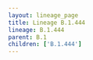 ```yaml
---
layout: lineage_page
title: Lineage B.1.444
lineage: B.1.444
parent: B.1
children: ['B.1.444']
---
```

